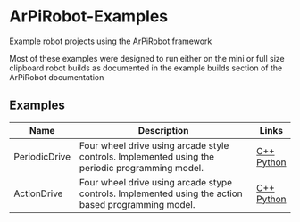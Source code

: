 # ArPiRobot-Examples
Example robot projects using the ArPiRobot framework

Most of these examples were designed to run either on the mini or full size clipboard robot builds as documented in the example builds section of the ArPiRobot documentation


## Examples

| Name            | Description                             | Links            |
| --------------- | --------------------------------------- | ---------------- |
| PeriodicDrive   | Four wheel drive using arcade style controls. Implemented using the periodic programming model. | [C++](./CPPExamples/PeriodicDrive) <br /> [Python](./PythonExamples/PeriodicDrive) |
| ActionDrive     | Four wheel drive using arcade stype controls. Implemented using the action based programming model. | [C++](./CPPExamples/ActionDrive) <br /> [Python](./PythonExamples/ActionDrive) |
